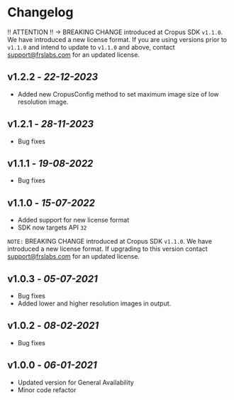 # Changelog
‼ ATTENTION ‼ → BREAKING CHANGE introduced at Cropus SDK `v1.1.0`. We have introduced a new license format. If you are using versions prior to `v1.1.0` and intend to update to `v1.1.0` and above, contact support@frslabs.com for an updated license.

## **v1.2.2** - *22-12-2023*
- Added new CropusConfig method to set maximum image size of low resolution image.
  
## **v1.2.1** - *28-11-2023*
- Bug fixes

## **v1.1.1** - *19-08-2022*
- Bug fixes

## **v1.1.0** - *15-07-2022*
- Added support for new license format
- SDK now targets API `32`

`NOTE:` BREAKING CHANGE introduced at Cropus SDK `v1.1.0`. We have introduced a new license format. If upgrading to this version contact support@frslabs.com for an updated license.

## **v1.0.3** - *05-07-2021*
- Bug fixes
- Added lower and higher resolution images in output.

## **v1.0.2** - *08-02-2021*
- Bug fixes

## **v1.0.0** - *06-01-2021*
- Updated version for General Availability
- Minor code refactor
